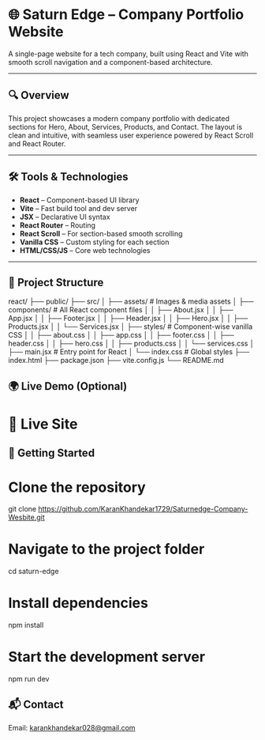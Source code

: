 # 🌐 Saturn Edge – Company Portfolio Website

A single-page website for a tech company, built using React and Vite with smooth scroll navigation and a component-based architecture.

---

## 🔍 Overview

This project showcases a modern company portfolio with dedicated sections for Hero, About, Services, Products, and Contact. The layout is clean and intuitive, with seamless user experience powered by React Scroll and React Router.

---

## 🛠️ Tools & Technologies

- **React** – Component-based UI library
- **Vite** – Fast build tool and dev server
- **JSX** – Declarative UI syntax
- **React Router** – Routing
- **React Scroll** – For section-based smooth scrolling
- **Vanilla CSS** – Custom styling for each section
- **HTML/CSS/JS** – Core web technologies

---

## 📁 Project Structure

react/
├── public/
├── src/
│ ├── assets/ # Images & media assets
│ ├── components/ # All React component files
│ │ ├── About.jsx
│ │ ├── App.jsx
│ │ ├── Footer.jsx
│ │ ├── Header.jsx
│ │ ├── Hero.jsx
│ │ ├── Products.jsx
│ │ └── Services.jsx
│ ├── styles/ # Component-wise vanilla CSS
│ │ ├── about.css
│ │ ├── app.css
│ │ ├── footer.css
│ │ ├── header.css
│ │ ├── hero.css
│ │ ├── products.css
│ │ └── services.css
│ ├── main.jsx # Entry point for React
│ └── index.css # Global styles
├── index.html
├── package.json
├── vite.config.js
└── README.md

## 🌍 Live Demo (Optional)

# 🔗 Live Site


## 🚀 Getting Started

# Clone the repository
git clone https://github.com/KaranKhandekar1729/Saturnedge-Company-Wesbite.git

# Navigate to the project folder
cd saturn-edge

# Install dependencies
npm install

# Start the development server
npm run dev

## 📬 Contact
Email: karankhandekar028@gmail.com
